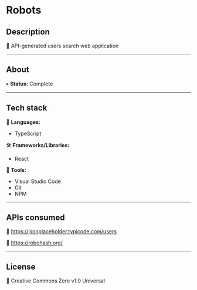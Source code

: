 # Robots

## Description

🤖 API-generated users search web application

---

## About

⏸ **Status:** Complete

---

## Tech stack

💬 **Languages:**

- TypeScript

🛠 **Frameworks/Libraries:**

- React

🧰 **Tools:**

- Visual Studio Code
- Git
- NPM

---

## APIs consumed

🔰 https://jsonplaceholder.typicode.com/users

🔰 https://robohash.org/

---

## License

📝 Creative Commons Zero v1.0 Universal
